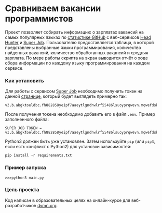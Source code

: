 # Сравниваем вакансии программистов

Проект позволяет собирать информацию о зарплатах вакансий на самых популярных языках по [статистике GitHub](https://habr.com/ru/post/310262/)
с веб-сервисов [Head Hunter](https://hh.ru/) и [Super Job](https://www.superjob.ru/). 
Пользователю предоставляется таблица, в которой представлены выбранные языки программирования, количество найденных
вакансий, количество обработанных вакансий и средняя зарплата. По мере работы скрипта на экран выводится отчёт о ходе
сбора информации по каждому языку программирования на каждом сервисе. 

### Как установить

Для работы с сервисом [Super Job](https://www.superjob.ru/) необходимо получить токен на данной [странице](https://www.superjob.ru/auth/login/), который 
будет выглядеть примерно так:
```
v3.b.abgktoeldbc.fh882858yeipf7aaeytlgndhwlrf55486lsuoyprqwevn.mqwefdskhg1185hdgetqyalm85
```
После получения токена необходимо добавить его в файл `.env`.
Пример заполненного файла: 
```
SUPER_JOB_TOKEN = v3.b.abgktoeldbc.fh882858yeipf7aaeytlgndhwlrf55486lsuoyprqwevn.mqwefdskhg1185hdgetqyalm85
```
Python3 должен быть уже установлен. 
Затем используйте `pip` (или `pip3`, если есть конфликт с Python2) для установки зависимостей:
```
pip install -r requirements.txt
```

### Пример запуска
```
>>>python3 main.py
```
### Цель проекта

Код написан в образовательных целях на онлайн-курсе для веб-разработчиков [dvmn.org](https://dvmn.org/).